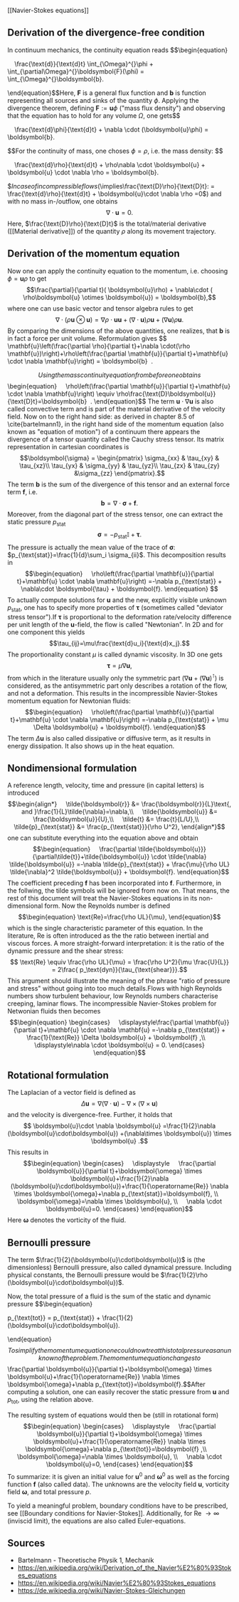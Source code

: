   
[[Navier-Stokes equations]]


## Derivation of the divergence-free condition
In continuum mechanics, the continuity equation reads
$$\begin{equation}

    \frac{\text{d}}{\text{d}t} \int_{\Omega}^{}\phi + \int_{\partial\Omega}^{}\boldsymbol{F}(\phi) = \int_{\Omega}^{}\boldsymbol{b}.

\end{equation}$$Here, $\boldsymbol{F}$ is a general flux function and $\boldsymbol{b}$ is function representing all sources and sinks of the quantity $\phi$. Applying the divergence theorem, defining $\boldsymbol{F}:=\boldsymbol{u}\phi$ ("mass flux density") and observing that the equation has to hold for any volume $\Omega$, one gets$$

    \frac{\text{d}\phi}{\text{d}t} + \nabla \cdot (\boldsymbol{u}\phi) = \boldsymbol{b}.

$$For the continuity of mass, one choses $\phi=\rho$, i.e. the mass density:
$$

    \frac{\text{d}\rho}{\text{d}t} + \rho\nabla \cdot \boldsymbol{u} + \boldsymbol{u} \cdot \nabla \rho = \boldsymbol{b}.

$$In case of incompressible flows ($\implies\frac{\text{D}\rho}{\text{D}t}: = \frac{\text{d}\rho}{\text{d}t} + \boldsymbol{u}\cdot \nabla \rho =0$) and with no mass in-/outflow, one obtains
$$    \nabla \cdot\boldsymbol{u}=0.$$
Here, $\frac{\text{D}\rho}{\text{D}t}$ is the total/material derivative ([[Material derivative]]) of the quantity $\rho$ along its movement trajectory.


## Derivation of the momentum equation

Now one can apply the continuity equation to the momentum, i.e. choosing $\phi=\boldsymbol{u}\rho$ to get $$\frac{\partial}{\partial t}( \boldsymbol{u}\rho) + \nabla\cdot ( \rho\boldsymbol{u} \otimes \boldsymbol{u}) = \boldsymbol{b},$$where one can use basic vector and tensor algebra rules to get
$$ \nabla\cdot ( \rho\boldsymbol{u} \otimes \boldsymbol{u}) = \nabla \rho\cdot\boldsymbol{u}\boldsymbol{u}+ (\nabla \cdot \boldsymbol{u})\rho\boldsymbol{u} +(\nabla  \boldsymbol{u})\rho\boldsymbol{u}  .$$By comparing the dimensions of the above quantities, one realizes, that $\boldsymbol{b}$ is in fact a force per unit volume. Reformulation gives
$$
\mathbf{u}\left(\frac{\partial \rho}{\partial t}+\nabla \cdot(\rho \mathbf{u})\right)+\rho\left(\frac{\partial \mathbf{u}}{\partial t}+\mathbf{u} \cdot \nabla \mathbf{u}\right) = \boldsymbol{b}  .

$$Using the mass continuity equation from before one obtains
$$\begin{equation}
    \rho\left(\frac{\partial \mathbf{u}}{\partial t}+\mathbf{u} \cdot \nabla \mathbf{u}\right) \equiv \rho\frac{\text{D}\boldsymbol{u}}{\text{D}t}=\boldsymbol{b}  .
\end{equation}$$
The term $\mathbf{u} \cdot \nabla \mathbf{u}$ is also called convective term and is part of the material derivative of the velocity field. Now on to the right hand side: as derived in chapter 8.5 of \cite{bartelmann1}, in the right hand side of the momentum equation (also known as "equation of motion") of a continuum there appears the divergence of a tensor quantity called the Cauchy stress tensor. Its matrix representation in cartesian coordinates is$$\boldsymbol{\sigma} = \begin{pmatrix}
\sigma_{xx} & \tau_{xy} & \tau_{xz}\\
\tau_{yx} & \sigma_{yy} & \tau_{yz}\\
\tau_{zx} & \tau_{zy} &\sigma_{zz}
\end{pmatrix}.$$The term $\boldsymbol{b}$ is the sum of the divergence of this tensor and an external force term $\boldsymbol{f}$, i.e.$$\boldsymbol{b}=\nabla\cdot \boldsymbol{\sigma} + \boldsymbol{f}.$$Moreover, from the diagonal part of the stress tensor, one can extract the static pressure $p_{\text{stat}}$ $$ \boldsymbol{\sigma} = -p_{\text{stat}} \boldsymbol{\mathbb{I}}+ \boldsymbol{\tau}.$$The pressure is actually the mean value of the trace of $\boldsymbol{\sigma}$: $p_{\text{stat}}=\frac{1}{d}\sum_i \sigma_{ii}$. This decomposition results in$$\begin{equation}
    \rho\left(\frac{\partial \mathbf{u}}{\partial t}+\mathbf{u} \cdot \nabla \mathbf{u}\right) =-\nabla p_{\text{stat}} + \nabla\cdot \boldsymbol{\tau} + \boldsymbol{f}.
\end{equation}
$$To actually compute solutions for $\boldsymbol{u}$ and the new, explicitly visible unknown $p_{\text{stat}}$, one has to specify more properties of $\boldsymbol{\tau}$ (sometimes called "deviator stress tensor").If $\boldsymbol{\tau}$ is proportional to the deformation rate/velocity difference per unit length of the $\boldsymbol{u}$-field, the flow is called "Newtonian". In 2D and for one component this yields$$\tau_{ij}=\mu\frac{\text{d}u_i}{\text{d}x_j}.$$The proportionality constant $\mu$ is called dynamic viscosity. In 3D one gets$$\boldsymbol{\tau}=\mu \nabla \boldsymbol{u},$$from which in the literature usually only the symmetric part $\left ( \nabla \boldsymbol{u}+(\nabla \boldsymbol{u})^\intercal \right )$ is considered, as the antisymmetric part only describes a rotation of the flow, and not a deformation. This results in the incompressible Navier-Stokes momentum equation for Newtonian fluids: $$\begin{equation}
    \rho\left(\frac{\partial \mathbf{u}}{\partial t}+\mathbf{u} \cdot \nabla \mathbf{u}\right) =-\nabla p_{\text{stat}} + \mu \Delta \boldsymbol{u} + \boldsymbol{f}.
\end{equation}$$
The term $\Delta \boldsymbol{u}$ is also called dissipative or diffusive term, as it results in energy dissipation. It also shows up in the heat equation.

## Nondimensional formulation

A reference length, velocity, time and pressure (in capital letters) is introduced
$$\begin{align*}
    \tilde{\boldsymbol{r}} &= \frac{\boldsymbol{r}}{L}\text{, and }\frac{1}{L}\tilde{\nabla}=\nabla,\\
    \tilde{\boldsymbol{u}} &= \frac{\boldsymbol{u}}{U},\\
    \tilde{t} &= \frac{t}{L/U},\\
    \tilde{p}_{\text{stat}} &= \frac{p_{\text{stat}}}{\rho U^2},
\end{align*}$$
one can substitute everything into the equation above and obtain
$$\begin{equation}
    \frac{\partial \tilde{\boldsymbol{u}}}{\partial\tilde{t}}+\tilde{\boldsymbol{u}} \cdot \tilde{\nabla} \tilde{\boldsymbol{u}} =-\nabla \tilde{p}_{\text{stat}} + \frac{\mu}{\rho UL} \tilde{\nabla}^2 \tilde{\boldsymbol{u}} + \boldsymbol{f}.
\end{equation}$$
The coefficient preceding $\boldsymbol{f}$ has been incorporated into $\boldsymbol{f}$. Furthermore, in the follwing, the tilde symbols will be ignored from now on. That means, the rest of this document will treat the Navier-Stokes equations in its non-dimensional form. 
Now the Reynolds number is defined
$$\begin{equation}
\text{Re}=\frac{\rho UL}{\mu},
\end{equation}$$
which is the single characteristic parameter of this equation. In the literature, Re is often introduced as the the ratio between inertial and viscous forces. A more straight-forward interpretation: it is the ratio of the dynamic pressure and the shear stress:$$ \text{Re} \equiv \frac{\rho UL}{\mu} = \frac{\rho U^2}{\mu \frac{U}{L}} = 2\frac{ p_\text{dyn}}{\tau_{\text{shear}}}.$$This argument should illustrate the meaning of the phrase "ratio of pressure and stress" without going into too much details.Flows with high Reynolds numbers show turbulent behaviour, low Reynolds numbers characterise creeping, laminar flows. The incompressible Navier-Stokes problem for Netwonian fluids then becomes
$$\begin{equation}
\begin{cases}
    \displaystyle\frac{\partial \mathbf{u}}{\partial t}+\mathbf{u} \cdot \nabla \mathbf{u} =-\nabla p_{\text{stat}} + \frac{1}{\text{Re}} \Delta \boldsymbol{u} + \boldsymbol{f} ,\\
    \displaystyle\nabla \cdot \boldsymbol{u} = 0.
\end{cases}
\end{equation}$$


## Rotational formulation


The Laplacian of a vector field is defined as
$$\Delta \boldsymbol{u} = \nabla(\nabla\cdot \boldsymbol{u}) - \nabla \times (\nabla \times \boldsymbol{u})$$
and the velocity is divergence-free. Further, it holds that$$ \boldsymbol{u}\cdot \nabla \boldsymbol{u} =\frac{1}{2}\nabla (\boldsymbol{u}\cdot\boldsymbol{u}) +(\nabla\times \boldsymbol{u}) \times \boldsymbol{u} .$$This results in
$$\begin{equation}
\begin{cases}
    \displaystyle
    \frac{\partial \boldsymbol{u}}{\partial t}+\boldsymbol{\omega} \times \boldsymbol{u}+\frac{1}{2}\nabla (\boldsymbol{u}\cdot\boldsymbol{u})+\frac{1}{\operatorname{Re}} \nabla \times \boldsymbol{\omega}+\nabla p_{\text{stat}}=\boldsymbol{f}, \\
    \boldsymbol{\omega}=\nabla \times \boldsymbol{u}, \\
    \nabla \cdot \boldsymbol{u}=0.
\end{cases}
\end{equation}$$
Here $\boldsymbol{\omega}$ denotes the vorticity of the fluid.


## Bernoulli pressure
The term $\frac{1}{2}(\boldsymbol{u}\cdot\boldsymbol{u})$ is (the dimensionless) Bernoulli pressure, also called dynamical pressure. Including physical constants, the Bernoulli pressure would be $\frac{1}{2}\rho (\boldsymbol{u}\cdot\boldsymbol{u})$.

Now, the total pressure of a fluid is the sum of the static and dynamic pressure
$$\begin{equation}

p_{\text{tot}} = p_{\text{stat}} + \frac{1}{2} (\boldsymbol{u}\cdot\boldsymbol{u}).

\end{equation}$$
To simplify the momentum equation one could now treat this total pressure as an unknown of the problem. The momentum equation changes to
$$\frac{\partial \boldsymbol{u}}{\partial t}+\boldsymbol{\omega} \times \boldsymbol{u}+\frac{1}{\operatorname{Re}} \nabla \times \boldsymbol{\omega}+\nabla p_{\text{tot}}=\boldsymbol{f}.$$After computing a solution, one can easily recover the static pressure from $\boldsymbol{u}$ and $p_{\text{tot}}$, using the relation above.

The resulting system of equations would then be (still in rotational form)
$$\begin{equation}
\begin{cases}
    \displaystyle
    \frac{\partial \boldsymbol{u}}{\partial t}+\boldsymbol{\omega} \times \boldsymbol{u}+\frac{1}{\operatorname{Re}} \nabla \times \boldsymbol{\omega}+\nabla p_{\text{tot}}=\boldsymbol{f} ,\\
    \boldsymbol{\omega}=\nabla \times \boldsymbol{u}, \\
    \nabla \cdot \boldsymbol{u}=0,
\end{cases}
\end{equation}$$
To summarize: it is given an initial value for $\boldsymbol{u}^0$ and $\boldsymbol{\omega}^0$ as well as the forcing function $\boldsymbol{f}$ (also called data). The unknowns are the velocity field $\boldsymbol{u}$, vorticity field $\boldsymbol{\omega}$, and total pressure $p$.

To yield a meaningful problem, boundary conditions have to be prescribed, see [[Boundary conditions for Navier-Stokes]]. Additionally, for Re $\rightarrow \infty$ (inviscid limit), the equations are also called Euler-equations.


## Sources
- Bartelmann - Theoretische Physik 1, Mechanik
- https://en.wikipedia.org/wiki/Derivation_of_the_Navier%E2%80%93Stokes_equations
- https://en.wikipedia.org/wiki/Navier%E2%80%93Stokes_equations
- https://de.wikipedia.org/wiki/Navier-Stokes-Gleichungen


